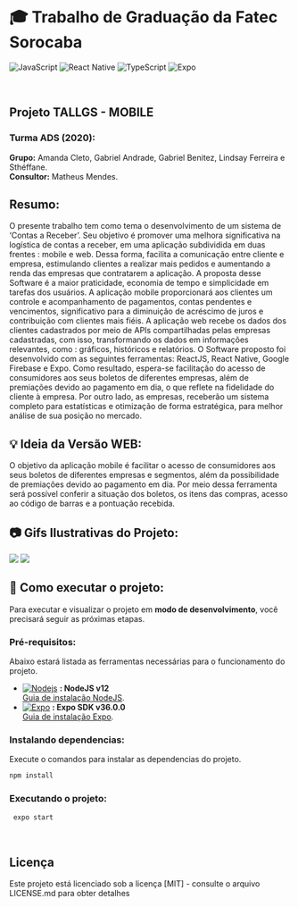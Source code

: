 # 🎓 Trabalho de Graduação da Fatec Sorocaba
![JavaScript](https://img.shields.io/badge/javascript-%23323330.svg?style=for-the-badge&logo=javascript&logoColor=%23F7DF1E)
![React Native](https://img.shields.io/badge/react_native-%2320232a.svg?style=for-the-badge&logo=react&logoColor=%2361DAFB)
![TypeScript](https://img.shields.io/badge/typescript-%23007ACC.svg?style=for-the-badge&logo=typescript&logoColor=white)
![Expo](https://img.shields.io/badge/Expo-1B1F23?style=for-the-badge&logo=expo&logoColor=white)



<br>

## Projeto TALLGS - MOBILE
### Turma ADS (2020):
**Grupo:** Amanda Cleto, Gabriel Andrade, Gabriel Benitez, Lindsay Ferreira e Sthéffane.  
**Consultor:** Matheus Mendes.

## Resumo:
O presente trabalho tem como tema o desenvolvimento de um sistema de
‘Contas a Receber’. Seu objetivo é promover uma melhora significativa na logística de
contas a receber, em uma aplicação subdividida em duas frentes : mobile e web. Dessa
forma, facilita a comunicação entre cliente e empresa, estimulando clientes a realizar
mais pedidos e aumentando a renda das empresas que contratarem a aplicação. A
proposta desse Software é a maior praticidade, economia de tempo e simplicidade em
tarefas dos usuários. A aplicação mobile proporcionará aos clientes um controle e
acompanhamento de pagamentos, contas pendentes e vencimentos, significativo para
a diminuição de acréscimo de juros e contribuição com clientes mais fiéis. A aplicação
web recebe os dados dos clientes cadastrados por meio de APIs compartilhadas pelas
empresas cadastradas, com isso, transformando os dados em informações relevantes,
como : gráficos, históricos e relatórios. O Software proposto foi desenvolvido com as
seguintes ferramentas: ReactJS, React Native, Google Firebase e Expo. Como
resultado, espera-se facilitação do acesso de consumidores aos seus boletos de
diferentes empresas, além de premiações devido ao pagamento em dia, o que reflete
na fidelidade do cliente à empresa. Por outro lado, as empresas, receberão um sistema
completo para estatísticas e otimização de forma estratégica, para melhor análise de
sua posição no mercado.

## 💡 Ideia da Versão WEB:
O objetivo da aplicação mobile é facilitar o acesso de consumidores aos seus
boletos de diferentes empresas e segmentos, além da possibilidade de premiações
devido ao pagamento em dia. Por meio dessa ferramenta será possível conferir a
situação dos boletos, os itens das compras, acesso ao código de barras e a pontuação
recebida.


## 📷 Gifs Ilustrativas do Projeto:
![](https://amandacleto.github.io/images-for-projects/public/images/github-readme/tg-mobile-part1.gif)
![](https://amandacleto.github.io/images-for-projects/public/images/github-readme/tg-mobile-part2.gif)



## 🚀 Como executar o projeto:
Para executar e visualizar o projeto em **modo de desenvolvimento**, você precisará seguir as próximas etapas.

### Pré-requisitos:
Abaixo estará listada as ferramentas necessárias para o funcionamento do projeto.
- [![Nodejs](https://amandacleto.github.io/images-for-projects/public/images/github-readme/icon-nodejs.svg)](https://nodejs.org/en/) **: NodeJS v12**  
  [<ins>Guia de instalação NodeJS</ins>](https://nodejs.org/en/).  
- [![Expo](https://amandacleto.github.io/images-for-projects/public/images/github-readme/icon-expo.svg)](https://docs.expo.dev/) **: Expo SDK v36.0.0**  
  [<ins>Guia de instalação Expo</ins>](https://docs.expo.dev/).
  
### Instalando dependencias:
Execute o comandos para instalar as dependencias do projeto.
   ```sh
   npm install
   ```  
  
### Executando o projeto:
  ```sh
   expo start
   ```
<br>



## Licença
Este projeto está licenciado sob a licença [MIT] - consulte o arquivo LICENSE.md para obter detalhes

